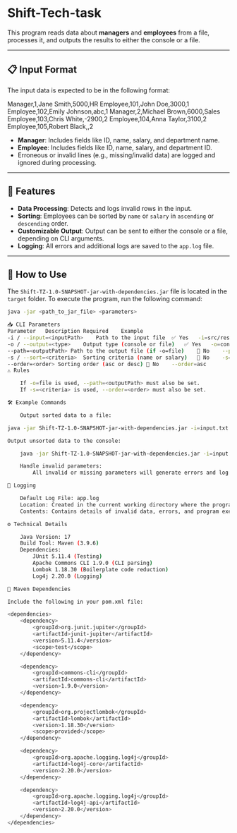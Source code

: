# Shift-Tech-task

This program reads data about **managers** and **employees** from a file, processes it, and outputs the results to either the console or a file.

---

## 📋 Input Format

The input data is expected to be in the following format:

Manager,1,Jane Smith,5000,HR Employee,101,John Doe,3000,1 Employee,102,Emily Johnson,abc,1 Manager,2,Michael Brown,6000,Sales Employee,103,Chris White,-2900,2 Employee,104,Anna Taylor,3100,2 Employee,105,Robert Black,,2


- **Manager**: Includes fields like ID, name, salary, and department name.
- **Employee**: Includes fields like ID, name, salary, and department ID.
- Erroneous or invalid lines (e.g., missing/invalid data) are logged and ignored during processing.

---

## 🚀 Features

- **Data Processing**: Detects and logs invalid rows in the input.
- **Sorting**: Employees can be sorted by `name` or `salary` in `ascending` or `descending` order.
- **Customizable Output**: Output can be sent to either the console or a file, depending on CLI arguments.
- **Logging**: All errors and additional logs are saved to the `app.log` file.

---

## 🔧 How to Use

The `Shift-TZ-1.0-SNAPSHOT-jar-with-dependencies.jar` file is located in the `target` folder. To execute the program, run the following command:

```bash
java -jar <path_to_jar_file> <parameters>

📥 CLI Parameters
Parameter	Description	Required	Example
-i / --input=<inputPath>	Path to the input file	✅ Yes	-i=src/resources/input.txt
-o / --output=<type>	Output type (console or file)	✅ Yes	-o=console
--path=<outputPath>	Path to the output file (if -o=file)	🚫 No	--path=src/resources/output.txt
-s / --sort=<criteria>	Sorting criteria (name or salary)	🚫 No	-s=name
--order=<order>	Sorting order (asc or desc)	🚫 No	--order=asc
⚠️ Rules

    If -o=file is used, --path=<outputPath> must also be set.
    If -s=<criteria> is used, --order=<order> must also be set.

🛠 Example Commands

    Output sorted data to a file:

java -jar Shift-TZ-1.0-SNAPSHOT-jar-with-dependencies.jar -i=input.txt -o=file --path=output.txt -s=name --order=desc

Output unsorted data to the console:

    java -jar Shift-TZ-1.0-SNAPSHOT-jar-with-dependencies.jar -i=input.txt -o=console

    Handle invalid parameters:
        All invalid or missing parameters will generate errors and log them in the app.log file.

📝 Logging

    Default Log File: app.log
    Location: Created in the current working directory where the program is executed.
    Contents: Contains details of invalid data, errors, and program execution logs.

⚙️ Technical Details

    Java Version: 17
    Build Tool: Maven (3.9.6)
    Dependencies:
        JUnit 5.11.4 (Testing)
        Apache Commons CLI 1.9.0 (CLI parsing)
        Lombok 1.18.30 (Boilerplate code reduction)
        Log4j 2.20.0 (Logging)

🔗 Maven Dependencies

Include the following in your pom.xml file:

<dependencies>
    <dependency>
        <groupId>org.junit.jupiter</groupId>
        <artifactId>junit-jupiter</artifactId>
        <version>5.11.4</version>
        <scope>test</scope>
    </dependency>

    <dependency>
        <groupId>commons-cli</groupId>
        <artifactId>commons-cli</artifactId>
        <version>1.9.0</version>
    </dependency>

    <dependency>
        <groupId>org.projectlombok</groupId>
        <artifactId>lombok</artifactId>
        <version>1.18.30</version>
        <scope>provided</scope>
    </dependency>

    <dependency>
        <groupId>org.apache.logging.log4j</groupId>
        <artifactId>log4j-core</artifactId>
        <version>2.20.0</version>
    </dependency>

    <dependency>
        <groupId>org.apache.logging.log4j</groupId>
        <artifactId>log4j-api</artifactId>
        <version>2.20.0</version>
    </dependency>
</dependencies>
